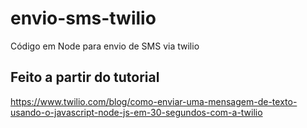 # envio-sms-twilio
Código em Node para envio de SMS via twilio

## Feito a partir do tutorial 
https://www.twilio.com/blog/como-enviar-uma-mensagem-de-texto-usando-o-javascript-node-js-em-30-segundos-com-a-twilio
